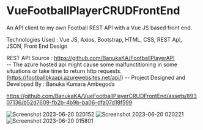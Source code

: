 # VueFootballPlayerCRUDFrontEnd
An API client to my own Football REST API with a Vue JS based front end.

Technologies Used : 
Vue JS,
Axios,
Bootstrap,
HTML, CSS,
REST Api,
JSON,
Front End Design

REST API Source : https://github.com/BanukaKA/FootballPlayerAPI                 
-- The azure hosted api might cause some malfunctitioning in some situations or take time to return http requests. (https://footballbkaapi.azurewebsites.net/api/) --
Project Designed and Developed By : Banuka Kumara Ambegoda

https://github.com/BanukaKA/VueFootballPlayerCRUDFrontEnd/assets/89307136/b52d7609-fb2b-4b9b-ba06-dfa07d18f599



![Screenshot 2023-06-20 020152](https://github.com/BanukaKA/VueFootballPlayerCRUDFrontEnd/assets/89307136/1085a1f8-711e-4b41-91a7-41e7f9642585)
![Screenshot 2023-06-20 020221](https://github.com/BanukaKA/VueFootballPlayerCRUDFrontEnd/assets/89307136/4b2b6515-dba1-4cb9-9d38-61c263c9ac84)
![Screenshot 2023-06-20 015801](https://github.com/BanukaKA/VueFootballPlayerCRUDFrontEnd/assets/89307136/891650ab-a13b-4a93-b74b-3958bec805b5)
